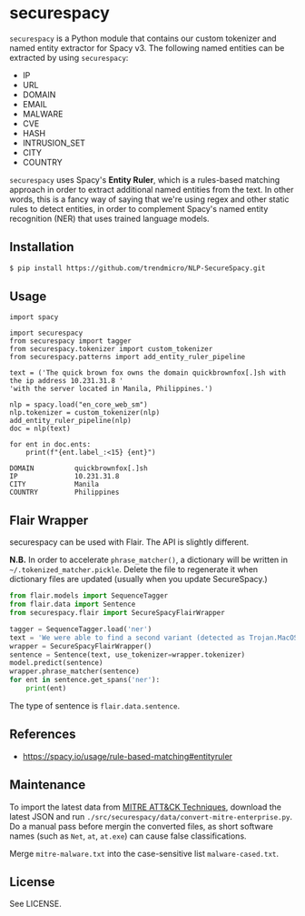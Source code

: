 # securespacy

`securespacy` is a Python module that contains our custom tokenizer and named entity extractor for Spacy v3. The following named entities can be extracted by using `securespacy`:

- IP
- URL
- DOMAIN
- EMAIL
- MALWARE
- CVE
- HASH
- INTRUSION_SET
- CITY
- COUNTRY

`securespacy` uses Spacy's **Entity Ruler**, which is a rules-based matching approach in order to extract additional named entities from the text. In other words, this is a fancy way of saying that we're using regex and other static rules to detect entities, in order to complement Spacy's named entity recognition (NER) that uses trained language models.

## Installation
```bash
$ pip install https://github.com/trendmicro/NLP-SecureSpacy.git
```


## Usage

```
import spacy

import securespacy
from securespacy import tagger
from securespacy.tokenizer import custom_tokenizer
from securespacy.patterns import add_entity_ruler_pipeline

text = ('The quick brown fox owns the domain quickbrownfox[.]sh with the ip address 10.231.31.8 '
'with the server located in Manila, Philippines.')

nlp = spacy.load("en_core_web_sm")
nlp.tokenizer = custom_tokenizer(nlp)
add_entity_ruler_pipeline(nlp)
doc = nlp(text)

for ent in doc.ents:
    print(f"{ent.label_:<15} {ent}")

DOMAIN          quickbrownfox[.]sh
IP              10.231.31.8
CITY            Manila
COUNTRY         Philippines
```

## Flair Wrapper

securespacy can be used with Flair. The API is slightly different.

**N.B.** In order to accelerate `phrase_matcher()`, a dictionary will be written in `~/.tokenized_matcher.pickle`.
Delete the file to regenerate it when dictionary files are updated (usually when you update SecureSpacy.)

```python
from flair.models import SequenceTagger
from flair.data import Sentence
from securespacy.flair import SecureSpacyFlairWrapper

tagger = SequenceTagger.load('ner')
text = 'We were able to find a second variant (detected as Trojan.MacOS.GMERA.B) that was uploaded to VirusTotal.'
wrapper = SecureSpacyFlairWrapper()
sentence = Sentence(text, use_tokenizer=wrapper.tokenizer)
model.predict(sentence)
wrapper.phrase_matcher(sentence)
for ent in sentence.get_spans('ner'):
    print(ent)
```

The type of sentence is `flair.data.sentence`.

## References
- https://spacy.io/usage/rule-based-matching#entityruler


## Maintenance

To import the latest data from [MITRE ATT&CK Techniques](https://github.com/mitre-attack/attack-stix-data/tree/master/enterprise-attack), download the latest JSON and run
`./src/securespacy/data/convert-mitre-enterprise.py`. Do a manual pass before mergin the converted files, as
short software names (such as `Net`, `at`, `at.exe`) can cause false classifications.

Merge `mitre-malware.txt` into the case-sensitive list `malware-cased.txt`.

## License

See LICENSE.
